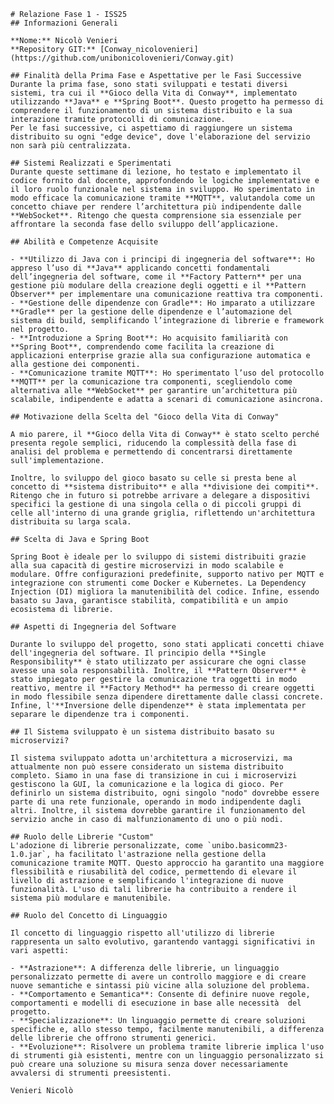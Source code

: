     # Relazione Fase 1 - ISS25
    ## Informazioni Generali

    **Nome:** Nicolò Venieri
    **Repository GIT:** [Conway_nicolovenieri](https://github.com/unibonicolovenieri/Conway.git)

    ## Finalità della Prima Fase e Aspettative per le Fasi Successive
    Durante la prima fase, sono stati sviluppati e testati diversi sistemi, tra cui il **Gioco della Vita di Conway**, implementato utilizzando **Java** e **Spring Boot**. Questo progetto ha permesso di comprendere il funzionamento di un sistema distribuito e la sua interazione tramite protocolli di comunicazione.
    Per le fasi successive, ci aspettiamo di raggiungere un sistema distribuito su ogni "edge device", dove l'elaborazione del servizio non sarà più centralizzata.

    ## Sistemi Realizzati e Sperimentati
    Durante queste settimane di lezione, ho testato e implementato il codice fornito dal docente, approfondendo le logiche implementative e il loro ruolo funzionale nel sistema in sviluppo. Ho sperimentato in modo efficace la comunicazione tramite **MQTT**, valutandola come un concetto chiave per rendere l’architettura più indipendente dalle **WebSocket**. Ritengo che questa comprensione sia essenziale per affrontare la seconda fase dello sviluppo dell’applicazione.

    ## Abilità e Competenze Acquisite

    - **Utilizzo di Java con i principi di ingegneria del software**: Ho appreso l’uso di **Java** applicando concetti fondamentali dell’ingegneria del software, come il **Factory Pattern** per una gestione più modulare della creazione degli oggetti e il **Pattern Observer** per implementare una comunicazione reattiva tra componenti.  
    - **Gestione delle dipendenze con Gradle**: Ho imparato a utilizzare **Gradle** per la gestione delle dipendenze e l’automazione del sistema di build, semplificando l’integrazione di librerie e framework nel progetto.  
    - **Introduzione a Spring Boot**: Ho acquisito familiarità con **Spring Boot**, comprendendo come facilita la creazione di applicazioni enterprise grazie alla sua configurazione automatica e alla gestione dei componenti.  
    - **Comunicazione tramite MQTT**: Ho sperimentato l’uso del protocollo **MQTT** per la comunicazione tra componenti, scegliendolo come alternativa alle **WebSocket** per garantire un’architettura più scalabile, indipendente e adatta a scenari di comunicazione asincrona.  

    ## Motivazione della Scelta del "Gioco della Vita di Conway"

    A mio parere, il **Gioco della Vita di Conway** è stato scelto perché presenta regole semplici, riducendo la complessità della fase di analisi del problema e permettendo di concentrarsi direttamente sull'implementazione.  

    Inoltre, lo sviluppo del gioco basato su celle si presta bene al concetto di **sistema distribuito** e alla **divisione dei compiti**. Ritengo che in futuro si potrebbe arrivare a delegare a dispositivi specifici la gestione di una singola cella o di piccoli gruppi di celle all'interno di una grande griglia, riflettendo un'architettura distribuita su larga scala.  

    ## Scelta di Java e Spring Boot

    Spring Boot è ideale per lo sviluppo di sistemi distribuiti grazie alla sua capacità di gestire microservizi in modo scalabile e modulare. Offre configurazioni predefinite, supporto nativo per MQTT e integrazione con strumenti come Docker e Kubernetes. La Dependency Injection (DI) migliora la manutenibilità del codice. Infine, essendo basato su Java, garantisce stabilità, compatibilità e un ampio ecosistema di librerie.

    ## Aspetti di Ingegneria del Software

    Durante lo sviluppo del progetto, sono stati applicati concetti chiave dell'ingegneria del software. Il principio della **Single Responsibility** è stato utilizzato per assicurare che ogni classe avesse una sola responsabilità. Inoltre, il **Pattern Observer** è stato impiegato per gestire la comunicazione tra oggetti in modo reattivo, mentre il **Factory Method** ha permesso di creare oggetti in modo flessibile senza dipendere direttamente dalle classi concrete. Infine, l'**Inversione delle dipendenze** è stata implementata per separare le dipendenze tra i componenti.

    ## Il Sistema sviluppato è un sistema distribuito basato su microservizi?

    Il sistema sviluppato adotta un'architettura a microservizi, ma attualmente non può essere considerato un sistema distribuito completo. Siamo in una fase di transizione in cui i microservizi gestiscono la GUI, la comunicazione e la logica di gioco. Per definirlo un sistema distribuito, ogni singolo "nodo" dovrebbe essere parte di una rete funzionale, operando in modo indipendente dagli altri. Inoltre, il sistema dovrebbe garantire il funzionamento del servizio anche in caso di malfunzionamento di uno o più nodi.

    ## Ruolo delle Librerie "Custom"
    L'adozione di librerie personalizzate, come `unibo.basicomm23-1.0.jar`, ha facilitato l'astrazione nella gestione della comunicazione tramite MQTT. Questo approccio ha garantito una maggiore flessibilità e riusabilità del codice, permettendo di elevare il livello di astrazione e semplificando l'integrazione di nuove funzionalità. L'uso di tali librerie ha contribuito a rendere il sistema più modulare e manutenibile.

    ## Ruolo del Concetto di Linguaggio

    Il concetto di linguaggio rispetto all'utilizzo di librerie rappresenta un salto evolutivo, garantendo vantaggi significativi in vari aspetti:

    - **Astrazione**: A differenza delle librerie, un linguaggio personalizzato permette di avere un controllo maggiore e di creare nuove semantiche e sintassi più vicine alla soluzione del problema.
    - **Comportamento e Semantica**: Consente di definire nuove regole, comportamenti e modelli di esecuzione in base alle necessità  del progetto.
    - **Specializzazione**: Un linguaggio permette di creare soluzioni specifiche e, allo stesso tempo, facilmente manutenibili, a differenza delle librerie che offrono strumenti generici.
    - **Evoluzione**: Risolvere un problema tramite librerie implica l'uso di strumenti già esistenti, mentre con un linguaggio personalizzato si può creare una soluzione su misura senza dover necessariamente avvalersi di strumenti preesistenti.

    Venieri Nicolò